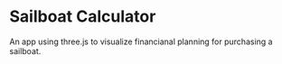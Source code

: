 # Sailboat Calculator

An app using three.js to visualize financianal planning for purchasing a sailboat.

